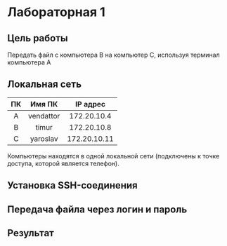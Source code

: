 # Лабораторная 1
## Цель работы
Передать файл с компьютера B на компьютер C, используя терминал компьютера А
## Локальная сеть
| ПК | Имя ПК | IP адрес |
| :---------: | :---------: | :---------: |
| A | vendattor | 172.20.10.4 |
| B | timur | 172.20.10.8 |
| C | yaroslav | 172.20.10.11 |
Компьютеры находятся в одной локальной сети (подключены к точке доступа, которой является телефон).
## Установка SSH-соединения

## Передача файла через логин и пароль

## Результат
